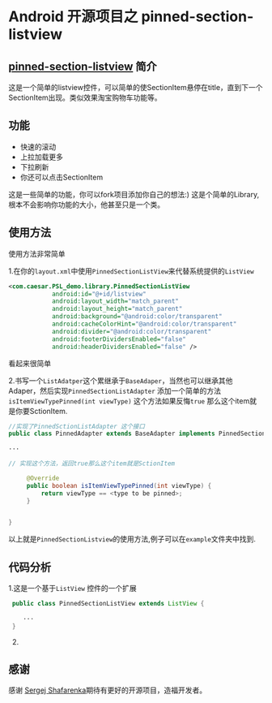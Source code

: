 Android 开源项目之 pinned-section-listview
=========================

## [pinned-section-listview](https://github.com/beworker/pinned-section-listview) 简介
这是一个简单的listview控件，可以简单的使SectionItem悬停在title，直到下一个SectionItem出现。类似效果淘宝购物车功能等。

## **功能**
- 快速的滚动
- 上拉加载更多
- 下拉刷新
- 你还可以点击SectionItem


 这是一些简单的功能，你可以fork项目添加你自己的想法:)
 这是个简单的Library,根本不会影响你功能的大小，他甚至只是一个类。

## **使用方法**


使用方法非常简单

1.在你的`layout.xml`中使用`PinnedSectionListView`来代替系统提供的`ListView`
```xml
<com.caesar.PSL_demo.library.PinnedSectionListView
            android:id="@+id/listview"
            android:layout_width="match_parent"
            android:layout_height="match_parent"
            android:background="@android:color/transparent"
            android:cacheColorHint="@android:color/transparent"
            android:divider="@android:color/transparent"
            android:footerDividersEnabled="false"
            android:headerDividersEnabled="false" />
```
            
看起来很简单

2.书写一个`ListAdatper`这个累继承于`BaseAdaper`，当然也可以继承其他Adaper，然后实现`PinnedSectionListAdapter` 添加一个简单的方法 `isItemViewTypePinned(int viewType)` 这个方法如果反悔`true` 那么这个item就是你要SctionItem.

```java 
//实现了PinnedSctionListAdapter 这个接口
public class PinnedAdapter extends BaseAdapter implements PinnedSectionListAdapter{
	
···

// 实现这个方法，返回true那么这个item就是SctionItem

     @Override
     public boolean isItemViewTypePinned(int viewType) {
         return viewType == <type to be pinned>;
     }


}
```

 以上就是`PinnedSectionListview`的使用方法,例子可以在`example`文件夹中找到.
 
 
## **代码分析** 
 
1.这是一个基于`ListView` 控件的一个扩展
 
```java 
 public class PinnedSectionListView extends ListView {
 
    ···
 } 
```
 
2.
 
 
 
 
 
 
 
## **感谢**
 
 感谢 [Sergej Shafarenka](https://github.com/beworker)期待有更好的开源项目，造福开发者。
 
 
 



 
